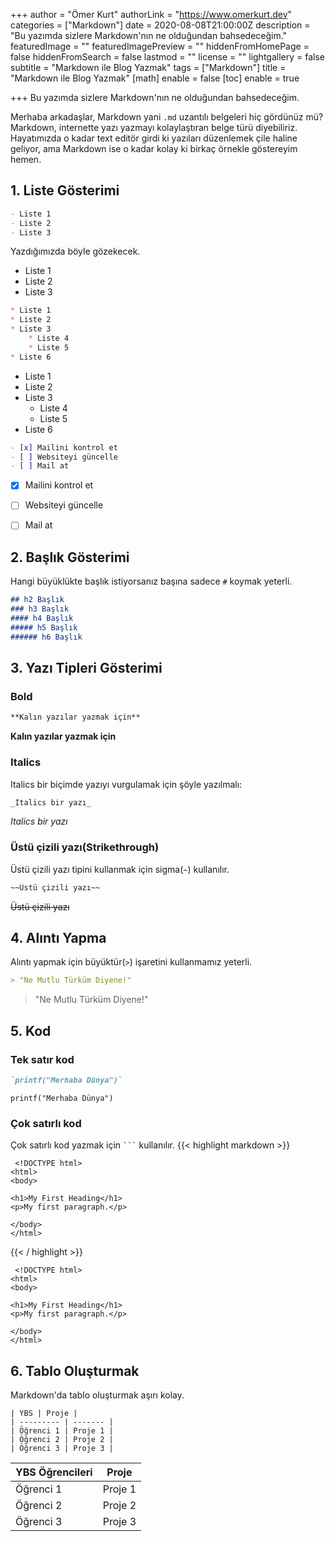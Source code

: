 +++
author = "Ömer Kurt"
authorLink = "https://www.omerkurt.dev"
categories = ["Markdown"]
date = 2020-08-08T21:00:00Z
description = "Bu yazımda sizlere Markdown'nın ne olduğundan bahsedeceğim."
featuredImage = ""
featuredImagePreview = ""
hiddenFromHomePage = false
hiddenFromSearch = false
lastmod = ""
license = ""
lightgallery = false
subtitle = "Markdown ile Blog Yazmak"
tags = ["Markdown"]
title = "Markdown ile Blog Yazmak"
[math]
enable = false
[toc]
enable = true

+++
Bu yazımda sizlere Markdown'nın ne olduğundan bahsedeceğim.
<!--more-->
Merhaba arkadaşlar, Markdown yani `.md` uzantılı belgeleri hiç gördünüz mü? Markdown, internette yazı yazmayı kolaylaştıran belge türü diyebiliriz. Hayatımızda o kadar text editör girdi ki yazıları düzenlemek çile haline geliyor, ama Markdown ise o kadar kolay ki birkaç örnekle göstereyim hemen.

## 1. Liste Gösterimi

```Markdown
- Liste 1
- Liste 2
- Liste 3 
```

Yazdığımızda böyle gözekecek.

* Liste 1
* Liste 2
* Liste 3

```Markdown
* Liste 1
* Liste 2
* Liste 3
 	* Liste 4
    * Liste 5
* Liste 6
```
* Liste 1
* Liste 2
* Liste 3
 	* Liste 4
    * Liste 5
* Liste 6


```Markdown
- [x] Mailini kontrol et
- [ ] Websiteyi güncelle
- [ ] Mail at
```
- [x] Mailini kontrol et
- [ ] Websiteyi güncelle
- [ ] Mail at


## 2. Başlık Gösterimi

Hangi büyüklükte başlık istiyorsanız başına sadece `#` koymak yeterli.

```Markdown
## h2 Başlık
### h3 Başlık
#### h4 Başlık
##### h5 Başlık
###### h6 Başlık
```
## 3. Yazı Tipleri Gösterimi
### Bold
```Markdown
**Kalın yazılar yazmak için**
```
**Kalın yazılar yazmak için**

### Italics
Italics bir biçimde yazıyı vurgulamak için şöyle yazılmalı:
```Markdown
_Italics bir yazı_
```
_Italics bir yazı_

### Üstü çizili yazı(Strikethrough)
Üstü çizili yazı tipini kullanmak için sigma(`~`) kullanılır.
```Markdown
~~Üstü çizili yazı~~
```
~~Üstü çizili yazı~~

## 4. Alıntı Yapma
Alıntı yapmak için büyüktür(`>`) işaretini kullanmamız yeterli.

```Markdown
> "Ne Mutlu Türküm Diyene!"
```
> "Ne Mutlu Türküm Diyene!"

## 5. Kod
### Tek satır kod
```Markdown
`printf("Merhaba Dünya")`
```

`printf("Merhaba Dünya")`

### Çok satırlı kod
Çok satırlı kod yazmak için <code>```</code> kullanılır.
{{< highlight markdown >}}
```
 <!DOCTYPE html>
<html>
<body>

<h1>My First Heading</h1>
<p>My first paragraph.</p>

</body>
</html> 
```
{{< / highlight >}}
```
 <!DOCTYPE html>
<html>
<body>

<h1>My First Heading</h1>
<p>My first paragraph.</p>

</body>
</html> 
```

## 6. Tablo Oluşturmak
Markdown'da tablo oluşturmak aşırı kolay.
```
| YBS | Proje |
| --------- | ------- |
| Öğrenci 1 | Proje 1 |
| Öğrenci 2 | Proje 2 |
| Öğrenci 3 | Proje 3 |
```

| YBS Öğrencileri | Proje |
| --------- | ------- |
| Öğrenci 1 | Proje 1 |
| Öğrenci 2 | Proje 2 |
| Öğrenci 3 | Proje 3 |